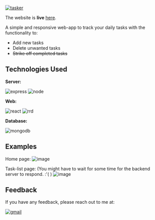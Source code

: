 [![tasker](https://user-images.githubusercontent.com/72291135/208051731-e1ef82d9-cb4e-4eae-a944-1dd866f290fb.png)](https://taskerweb.netlify.app/)

The website is **live** [here](https://taskerweb.netlify.app/).

A simple and responsive web-app to track your daily tasks with the functionality to:
- Add new tasks
- Delete unwanted tasks
- ~~Strike off completed tasks~~



## Technologies Used

**Server:** 

![express](https://img.shields.io/badge/Express.js-000000?style=for-the-badge&logo=express&logoColor=white) ![node](https://img.shields.io/badge/Node.js-339933?style=for-the-badge&logo=nodedotjs&logoColor=white) 

**Web:** 

![react](https://img.shields.io/badge/React-20232A?style=for-the-badge&logo=react&logoColor=61DAFB) ![rrd](https://img.shields.io/badge/React_Router-CA4245?style=for-the-badge&logo=react-router&logoColor=white)

**Database:** 

![mongodb](https://img.shields.io/badge/MongoDB-4EA94B?style=for-the-badge&logo=mongodb&logoColor=white)

## Examples 

Home page:
![image](https://user-images.githubusercontent.com/72291135/222914158-8841feb1-ab6d-43fa-bb1a-c5d452cc03c7.png)

Task-list page: (You might have to wait for some time for the backend server to respond. :'( )
![image](https://user-images.githubusercontent.com/72291135/222914203-7fb7d541-b762-4b04-b81c-9c76cbc15afc.png)


## Feedback

If you have any feedback, please reach out to me at:

[![gmail](https://img.shields.io/badge/Gmail-D14836?style=for-the-badge&logo=gmail&logoColor=white)](mailto:gondaliamanav@gmail.com)


